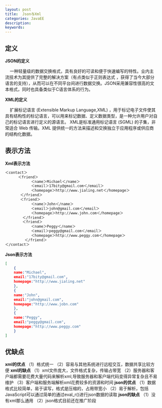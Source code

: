 ```yaml
---
layout: post
title:  Json与Xml
categories: JavaEE
description: 
keywords: 
---
```


## 定义

**JSON的定义**

    一种轻量级的数据交换格式，具有良好的可读和便于快速编写的特性。业内主流技术为其提供了完整的解决方案（有点类似于正则表达式 ，获得了当今大部分语言的支持），从而可以在不同平台间进行数据交换。JSON采用兼容性很高的文本格式，同时也具备类似于C语言体系的行为。

**XML的定义**

    扩展标记语言 (Extensible Markup Language,XML) ，用于标记电子文件使其具有结构性的标记语言，可以用来标记数据、定义数据类型，是一种允许用户对自己的标记语言进行定义的源语言。 XML是标准通用标记语言 (SGML) 的子集，非常适合 Web 传输。XML 提供统一的方法来描述和交换独立于应用程序或供应商的结构化数据。

## 表示方法

**Xml表示方法**

```xml
＜contact＞
      ＜friend＞
            ＜name＞Michael＜/name＞
            ＜email＞17bity@gmail.com＜/email＞
            ＜homepage＞http://www.jialing.net＜/homepage＞
       ＜/friend＞
       ＜friend＞
            ＜name＞John＜/name＞
            ＜email＞john@gmail.com＜/email＞
            ＜homepage＞http://www.john.com＜/homepage＞
        ＜/friend＞
        ＜friend＞
            ＜name＞Peggy＜/name＞
            ＜email＞peggy@gmail.com＜/email＞
            ＜homepage＞http://www.peggy.com＜/homepage＞
         ＜/friend＞
＜/contact＞
```

**Json表示方法**

```json
[
    {
    name:"Michael",
    email:"17bity@gmail.com",
    homepage:"http://www.jialing.net"
    },
    {
    name:"John",
    email:"john@gmail.com",
    homepage:"http://www.jobn.com"
    },
    {
    name:"Peggy",
    email:"peggy@gmail.com",
    homepage:"http://www.peggy.com"
    }
]
```

## 优缺点

**xml的优点**
（1）格式统一
（2）容易与其他系统进行远程交互，数据共享比较方便
**xml的缺点**
（1）xml文件庞大，文件格式复杂，传输占带宽
（2）服务器和客户端都需要花费大量代码来解析xml,导致服务器和客户端代码变得异常复杂且不易维护
（3）客户端和服务端解析xml花费较多的资源和时间
**json的优点**
（1）数据格式比较简单，易于读写，格式是压缩的，占用带宽小
（2）易于解析，包括JavaScript可以通过简单的通过eval_r()进行json数据的读取
**json的缺点**
（1）没有xml那么通用
（2）json格式目前还在推广阶段

